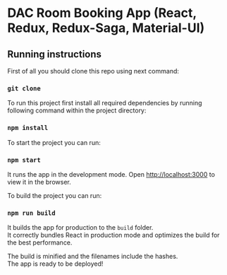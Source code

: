# DAC Room Booking App (React, Redux, Redux-Saga, Material-UI)

## Running instructions

First of all you should clone this repo using next command:

### `git clone`

To run this project first install all required dependencies  by running following command within the project directory:

### `npm install`

To start the project you can run:

### `npm start`

It runs the app in the development mode. Open [http://localhost:3000](http://localhost:3000) to view it in the browser.

To build the project you can run:

### `npm run build`

It builds the app for production to the `build` folder.<br>
It correctly bundles React in production mode and optimizes the build for the best performance.

The build is minified and the filenames include the hashes.<br>
The app is ready to be deployed!